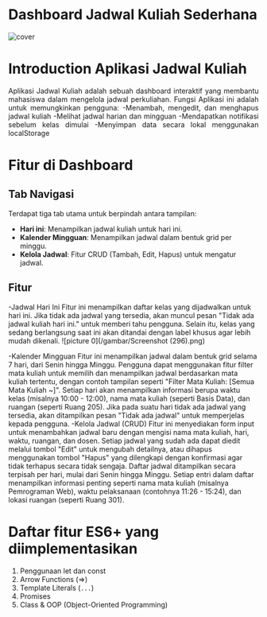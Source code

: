 # **Dashboard Jadwal Kuliah Sederhana**

![cover](img/Cover.png)

# **Introduction Aplikasi Jadwal Kuliah**

<div style="text-align: justify">
<p>
Aplikasi Jadwal Kuliah adalah sebuah dashboard interaktif yang membantu mahasiswa dalam mengelola jadwal perkuliahan. Fungsi Aplikasi ini adalah untuk memungkinkan pengguna:
-Menambah, mengedit, dan menghapus jadwal kuliah
-Melihat jadwal harian dan mingguan
-Mendapatkan notifikasi sebelum kelas dimulai
-Menyimpan data secara lokal menggunakan localStorage
</p>
</div>

# Fitur di Dashboard

## Tab Navigasi

Terdapat tiga tab utama untuk berpindah antara tampilan:

- **Hari ini**: Menampilkan jadwal kuliah untuk hari ini.
- **Kalender Mingguan**: Menampilkan jadwal dalam bentuk grid per minggu.
- **Kelola Jadwal**: Fitur CRUD (Tambah, Edit, Hapus) untuk mengatur jadwal.

## Fitur 

-Jadwal Hari Ini
Fitur ini menampilkan daftar kelas yang dijadwalkan untuk hari ini. Jika tidak ada jadwal yang tersedia, akan muncul pesan "Tidak ada jadwal kuliah hari ini." untuk memberi tahu pengguna. Selain itu, kelas yang sedang berlangsung saat ini akan ditandai dengan label khusus agar lebih mudah dikenali.
![picture 0](/gambar/Screenshot (296).png)  

-Kalender Mingguan
Fitur ini menampilkan jadwal dalam bentuk grid selama 7 hari, dari Senin hingga Minggu. Pengguna dapat menggunakan fitur filter mata kuliah untuk memilih dan menampilkan jadwal berdasarkan mata kuliah tertentu, dengan contoh tampilan seperti "Filter Mata Kuliah: [Semua Mata Kuliah ~]". Setiap hari akan menampilkan informasi berupa waktu kelas (misalnya 10:00 - 12:00), nama mata kuliah (seperti Basis Data), dan ruangan (seperti Ruang 205). Jika pada suatu hari tidak ada jadwal yang tersedia, akan ditampilkan pesan "Tidak ada jadwal" untuk memperjelas kepada pengguna.
-Kelola Jadwal (CRUD)
Fitur ini menyediakan form input untuk menambahkan jadwal baru dengan mengisi nama mata kuliah, hari, waktu, ruangan, dan dosen. Setiap jadwal yang sudah ada dapat diedit melalui tombol "Edit" untuk mengubah detailnya, atau dihapus menggunakan tombol "Hapus" yang dilengkapi dengan konfirmasi agar tidak terhapus secara tidak sengaja. Daftar jadwal ditampilkan secara terpisah per hari, mulai dari Senin hingga Minggu. Setiap entri dalam daftar menampilkan informasi penting seperti nama mata kuliah (misalnya Pemrograman Web), waktu pelaksanaan (contohnya 11:26 - 15:24), dan lokasi ruangan (seperti Ruang 301).



# Daftar fitur ES6+ yang diimplementasikan

1. Penggunaan let dan const
2. Arrow Functions (=>)
3. Template Literals (`...`)
4. Promises
5. Class & OOP (Object-Oriented Programming)
